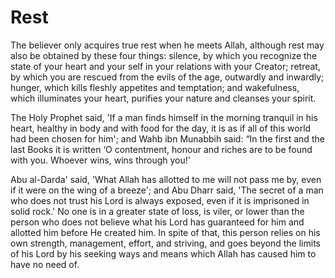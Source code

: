 Rest
====

The believer only acquires true rest when he meets Allah, although rest
may also be obtained by these four things: silence, by which you
recognize the state of your heart and your self in your relations with
your Creator; retreat, by which you are rescued from the evils of the
age, outwardly and inwardly; hunger, which kills fleshly appetites and
temptation; and wakefulness, which illuminates your heart, purifies your
nature and cleanses your spirit.

The Holy Prophet said, 'If a man finds himself in the morning tranquil
in his heart, healthy in body and with food for the day, it is as if all
of this world had been chosen for him'; and Wahb ibn Munabbih said: “In
the first and the last Books it is written ‘O contentment, honour and
riches are to be found with you. Whoever wins, wins through you!'

Abu al-Darda' said, 'What Allah has allotted to me will not pass me by,
even if it were on the wing of a breeze'; and Abu Dharr said, 'The
secret of a man who does not trust his Lord is always exposed, even if
it is imprisoned in solid rock.' No one is in a greater state of loss,
is viler, or lower than the person who does not believe what his Lord
has guaranteed for him and allotted him before He created him. In spite
of that, this person relies on his own strength, management, effort, and
striving, and goes beyond the limits of his Lord by his seeking ways and
means which Allah has caused him to have no need of.


